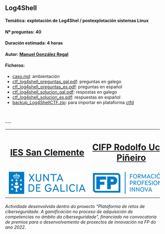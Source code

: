 ## Log4Shell


#### Temática: explotación de Log4Shel / postexplotación sistemas Linux
#### Nº preguntas: 40
#### Duración estimada: 4 horas
#### Autor: [Manuel González Regal](https://twitter.com/ManuelGRegal)
#### Ficheros:
- [caso.md](caso.md): ambientación
- [ctf_log4shell_preguntas_gal.pdf](ctf_log4shell_preguntas_gal.pdf): preguntas en galego
- [ctf_log4shell_preguntas_es.pdf](ctf_log4shell_preguntas_es.pdf): preguntas en español
- [ctf_log4shell_solucion_gal.pdf](ctf_log4shelln_solucion_gal.pdf): respostas en galego
- [ctf_log4shell_solucion_es.pdf](ctf_log4shell_solucion_es.pdf): respuestas en español
- [backup_Log4ShellCTF.zip](backup_Log4ShellCTF.zip): para importar en plataforma [ctfd](https://github.com/CTFd/CTFd)
<br>
<br>
---
<br>
<table align="center" cellspacing="50">
<tr>
   <td><h1 align=center><a href="https://www.iessanclemente.net/" target="_blank">IES San Clemente</a></h1></td>
   <td><h1 align=center><a href="https://www.cifprodolfoucha.es/"  target="_blank">CIFP Rodolfo Ucha Piñeiro</a></h1></td>
</tr>
<tr>
    <td><a href="https://www.edu.xunta.gal/" target="_blank"><img class="w-100 mx-auto d-block" style="max-width: 250px;padding: 5px;" src="../imagenes/logo_xunta_positivo.png" /></a></td>
    <td><a href="https://www.edu.xunta.gal/fp/convocatoria-innovacion-2022" target="_blank"><img class="w-100 mx-auto d-block" style="max-width: 250px;padding: 5px;" src="../imagenes/composicion_formacion_profesional_innova.png" /></a></td>
</tr>
</table>
      <p> </p>
      <h6>Actividade desenvolvida dentro do proxecto "Plataforma de retos de ciberseguridade. A gamificación no proceso de adquisición de competencias no ámbito da ciberseguridade", financiado na convocatoria de premios para o desenvolvemento de proxectos de innovación na FP do ano 2022.</h6>

